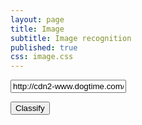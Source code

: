 ```yaml
---
layout: page
title: Image
subtitle: Image recognition
published: true
css: image.css
---
```



<html>
<body>


<input type="url" id="myURL" value="http://cdn2-www.dogtime.com/assets/uploads/gallery/30-impossibly-cute-puppies/impossibly-cute-puppy-8.jpg">


<button onclick="myFunction()">Classify</button>
<pre id="json"></pre>

<script src="//algorithmia.com/v1/clients/js/algorithmia-0.2.0.js" type="text/javascript"></script>
<script>
function myFunction() {
    var x = document.getElementById("myURL").value;
    Algorithmia.client("simBrvTtxJZg/c/TZCBlTVKAm4p1")
           .algo("algo://deeplearning/InceptionNet/1.0.2")
           .pipe(x)
           .then(function(output) {
             console.log(output.result.tags);
             var str = JSON.stringify(output.result.tags, null, 2); // spacing level = 2
             document.getElementById("json").innerHTML =str;
             
             <div class="skills">
              <ul class="lines">
                <li class="line l--0">
                  <span class="line__label title">
                    Confidence:
                  </span>
                </li>
                <li class="line l--25">
                  <span class="line__label">
                    Not sure
                  </span>
                </li>
                <li class="line l--50">
                  <span class="line__label">
                    Sure Sure
                  </span>
                </li>
                <li class="line l--75">
                  <span class="line__label">
                    Pretty Sure
                  </span>
                </li>
                <li class="line l--100">
                  <span class="line__label">
                    Damn Sure
                  </span>
                </li>
              </ul>

              <div class="charts">
                <div class="chart chart--dev">
                  <span class="chart__title">Image Recognition</span>
                  <ul class="chart--horiz">
                    <li class="chart__bar" data-skill="95">
                      <span class="chart__label">
                        HTML(5)
                      </span>
                    </li>
                    <li class="chart__bar" data-skill="95">
                      <span class="chart__label">
                        CSS(3) & SCSS
                      </span>
                    </li>
                    <li class="chart__bar" data-skill="70">
                      <span class="chart__label">
                        JavaScript
                      </span>
                    </li>
                    <li class="chart__bar" data-skill="65">
                      <span class="chart__label">
                        AngularJS
                      </span>
                    </li>
                    <li class="chart__bar" data-skill="60">
                      <span class="chart__label">
                        jQuery
                      </span>
                    </li>

                    <li class="chart__bar" data-skill="60">
                      <span class="chart__label">
                        Umbraco
                      </span>
                    </li>
                  </ul>
                </div>

           	});
          
}

</script>

</body>
</html>

